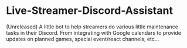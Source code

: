 # Live-Streamer-Discord-Assistant
(Unreleased) A little bot to help streamers do various little maintenance tasks in their Discord. From integrating with Google calendars to provide updates on planned games, special event/react channels, etc...
